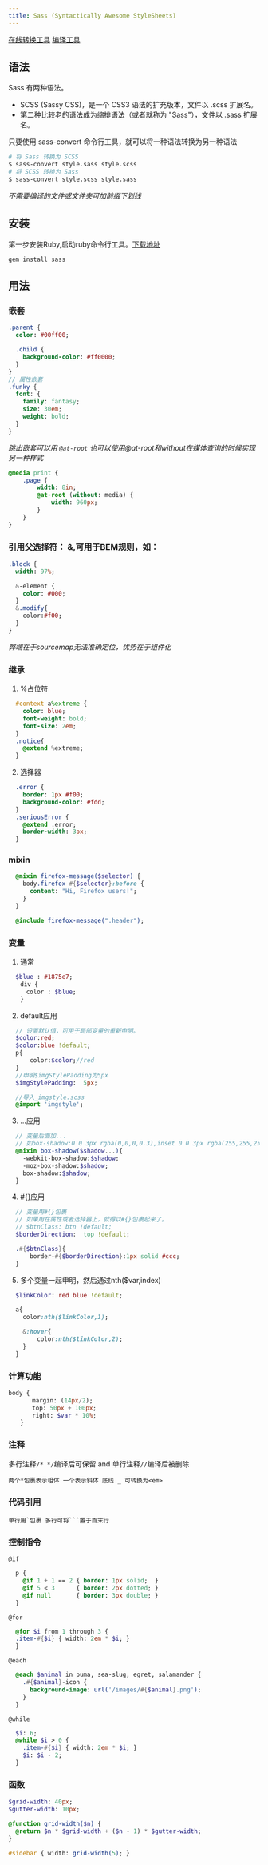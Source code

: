 ```yaml
---
title: Sass (Syntactically Awesome StyleSheets)
---
```

[在线转换工具](http://www.sassmeister.com/)
[编译工具](http://koala-app.com/)
## 语法

Sass 有两种语法。
*  SCSS (Sassy CSS)，是一个 CSS3 语法的扩充版本，文件以 .scss 扩展名。
* 第二种比较老的语法成为缩排语法（或者就称为 "Sass"），文件以 .sass 扩展名。

只要使用 sass-convert 命令行工具，就可以将一种语法转换为另一种语法
```bash
# 将 Sass 转换为 SCSS
$ sass-convert style.sass style.scss
# 将 SCSS 转换为 Sass
$ sass-convert style.scss style.sass
```
*不需要编译的文件或文件夹可加前缀下划线*

## 安装
第一步安装Ruby,启动ruby命令行工具。[下载地址](https://pan.baidu.com/s/1cHwUJG)
```
gem install sass
```

## 用法

### 嵌套
```sass
.parent {
  color: #00ff00;

  .child {
    background-color: #ff0000;
  }
}
// 属性嵌套
.funky {
  font: {
    family: fantasy;
    size: 30em;
    weight: bold;
  }
}
```
*跳出嵌套可以用 `@at-root` 也可以使用@at-root和without在媒体查询的时候实现另一种样式*
```sass
@media print {
    .page {
        width: 8in;
        @at-root (without: media) {
            width: 960px;
        }
    }
}
```

### 引用父选择符： &,可用于BEM规则，如：
```sass
.block {
  width: 97%;

  &-element {
    color: #000;
  }
  &.modify{
    color:#f00;
  }
}
```
*弊端在于sourcemap无法准确定位，优势在于组件化*

### 继承
1. %占位符
```sass
  #context a%extreme {
    color: blue;
    font-weight: bold;
    font-size: 2em;
  }
  .notice{
    @extend %extreme;
  }
```

2. 选择器
```sass
  .error {
    border: 1px #f00;
    background-color: #fdd;
  }
  .seriousError {
    @extend .error;
    border-width: 3px;
  }
```

### mixin
```sass
  @mixin firefox-message($selector) {
    body.firefox #{$selector}:before {
      content: "Hi, Firefox users!";
    }
  }

  @include firefox-message(".header");
```

### 变量
1. 通常
```sass
  $blue : #1875e7;　
　　div {
　　　color : $blue;
　　}
```
2. default应用
```sass
  // 设置默认值，可用于局部变量的重新申明。
  $color:red;
  $color:blue !default;
  p{
      color:$color;//red
  }
  //申明$imgStylePadding为5px
  $imgStylePadding:  5px;

  //导入_imgstyle.scss
  @import 'imgstyle';
```

3. ...应用
```sass
  // 变量后面加...
  // 如box-shadow:0 0 3px rgba(0,0,0,0.3),inset 0 0 3px rgba(255,255,255,0.3);
  @mixin box-shadow($shadow...){
    -webkit-box-shadow:$shadow;
    -moz-box-shadow:$shadow;
    box-shadow:$shadow;
  }
```

4. #{}应用
```sass
  // 变量用#{}包裹
  // 如果用在属性或者选择器上，就得以#{}包裹起来了。
  // $btnClass: btn !default;
  $borderDirection:  top !default;

  .#{$btnClass}{
      border-#{$borderDirection}:1px solid #ccc;
  }
```

5. 多个变量一起申明，然后通过nth($var,index)
```sass
  $linkColor: red blue !default;

  a{
    color:nth($linkColor,1);

    &:hover{
        color:nth($linkColor,2);
    }
  }
```

### 计算功能
```sass
body {
　　　　margin: (14px/2);
　　　　top: 50px + 100px;
　　　　right: $var * 10%;
　　}
```

### 注释
多行注释`/* */`编译后可保留 and 单行注释`//`编译后被删除



```
两个*包裹表示粗体 一个表示斜体 底线 _ 可转换为<em>
```

### 代码引用

```
单行用`包裹 多行可将```置于首末行
```

### 控制指令

`@if`
```sass
  p {
    @if 1 + 1 == 2 { border: 1px solid;  }
    @if 5 < 3      { border: 2px dotted; }
    @if null       { border: 3px double; }
  }
```

`@for`
```sass
  @for $i from 1 through 3 {
  .item-#{$i} { width: 2em * $i; }
  }
```

`@each`
```sass
  @each $animal in puma, sea-slug, egret, salamander {
    .#{$animal}-icon {
      background-image: url('/images/#{$animal}.png');
    }
  }
```

`@while`
```sass
  $i: 6;
  @while $i > 0 {
    .item-#{$i} { width: 2em * $i; }
    $i: $i - 2;
  }
```

### 函数

```sass
$grid-width: 40px;
$gutter-width: 10px;

@function grid-width($n) {
  @return $n * $grid-width + ($n - 1) * $gutter-width;
}

#sidebar { width: grid-width(5); }
```
